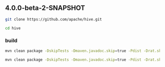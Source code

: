 ## 4.0.0-beta-2-SNAPSHOT

```bash
git clone https://github.com/apache/hive.git

cd hive
```

### build

```bash
mvn clean package -DskipTests -Dmaven.javadoc.skip=true -Pdist -Drat.skip=true 2>&1 | tee hive-build.log
```

```bash
mvn clean package -DskipTests -Dmaven.javadoc.skip=true -Pdist -Drat.skip=true -Dprotobuf.version=3.25.1 2>&1 | tee hive-build.log
```

